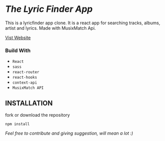 # _The Lyric Finder App_

This is a lyricfinder app clone. It is a react app for searching tracks, albums, artist and lyrics. Made with MusixMatch Api.

[Vist Website](https://lyric-finder-sahil.netlify.app/)

### Build With

- `React`
- `sass`
- `react-router`
- `react-hooks`
- `context-api`
- `MusixMatch API`

## INSTALLATION

fork or download the repository

```npm
npm install
```

_Feel free to contribute and giving suggestion, will mean a lot :)_
